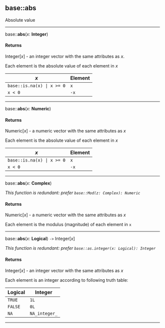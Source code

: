 ## base::abs

Absolute value

---

base::**abs**(*x*: **Integer**)

#### Returns
Integer[*x*] - an integer vector with the same attributes as *x*.

Each element is the absolute value of each element in *x*

*x* | Element
------|-------
<code>base::is.na(x) &#124; x >= 0</code> | `x`
`x < 0`  | `-x`

---

base::**abs**(*x*: **Numeric**)

#### Returns
Numeric[*x*] - a numeric vector with the same attributes as *x*

Each element is the absolute value of each element in *x*

*x* | Element
------|-------
<code>base::is.na(x) &#124; x >= 0</code> | `x`
`x < 0`  | `-x`


---

base::**abs**(*x*: **Complex**)

_This function is redundant: prefer `base::Mod(z: Complex): Numeric`_

#### Returns
Numeric[*x*] - a numeric vector with the same attributes as *x*

Each element is the modulus (magnitude) of each element in `x`

---

base::**abs**(*x*: **Logical**) `->` Integer[*x*]

_This function is redundant: prefer `base::as.integer(x: Logical): Integer`_

#### Returns
Integer[*x*] - an integer vector with the same attributes as *x*

Each element is an integer according to following truth table:

Logical | Integer
-----|--------
`TRUE` |  `1L`
`FALSE` |  `0L`
`NA` | `NA_integer_`

---
